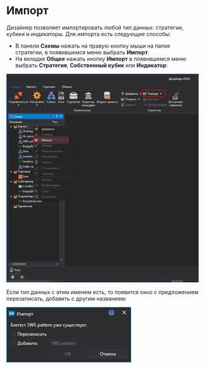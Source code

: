 # Импорт

Дизайнер позволяет импортировать любой тип данных: стратегии, кубики и индикаторы. Для импорта есть следующие способы:

- В панели **Схемы** нажать на правую кнопку мыши на папке стратегии, в появившемся меню выбрать **Импорт**.
- На вкладке **Общее** нажать кнопку **Импорт** в появившемся меню выбрать **Стратегия**, **Собственный кубик** или **Индикатор**:

![Designer Import strategies 00](../images/Designer_Import_strategies_00.png)

Если тип данных с этим именем есть, то появится окно с предложением перезаписать, добавить с другим названием:

![Designer Import strategies 01](../images/Designer_Import_strategies_01.png)